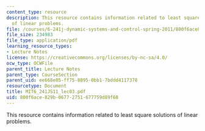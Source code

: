 ```yaml
---
content_type: resource
description: This resource contains information related to least square solutions
  of linear problems.
file: /courses/6-241j-dynamic-systems-and-control-spring-2011/800f6ace829b06772751677759d89f68_MIT6_241JS11_lec03.pdf
file_size: 234983
file_type: application/pdf
learning_resource_types:
- Lecture Notes
license: https://creativecommons.org/licenses/by-nc-sa/4.0/
ocw_type: OCWFile
parent_title: Lecture Notes
parent_type: CourseSection
parent_uid: ee668e05-ff75-8895-0bb1-7bddd4117378
resourcetype: Document
title: MIT6_241JS11_lec03.pdf
uid: 800f6ace-829b-0677-2751-677759d89f68
---
```

This resource contains information related to least square solutions of linear problems.